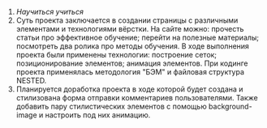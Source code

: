 1. *Научиться учиться*
2. Суть проекта заключается в создании страницы с различными элементами и технологиями вёрстки. На сайте можно: прочесть статьи про эффективное обучение; перейти на полезные материалы; посмотреть два ролика про методы обучения. В ходе выполнения проекта были применены технологии: построение сеток; позиционирование элементов; анимация элементов. При кодинге проекта применялась методология "БЭМ" и файловая структура NESTED. 
3. Планируется доработка проекта в ходе которой будет создана и стилизована форма отправки комментариев пользователями. Также добавить пару стилистических элементов с помощью background-image и настроить под них анимацию.